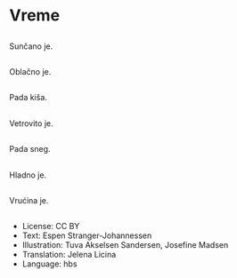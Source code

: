 # Vreme

##
Sunčano je.

##
Oblačno je.

##
Pada kiša.

##
Vetrovito je.

##
Pada sneg.

##
Hladno je.

##
Vrućina je.

##
* License: CC BY
* Text: Espen Stranger-Johannessen
* Illustration: Tuva Akselsen Sandersen, Josefine Madsen
* Translation: Jelena Licina
* Language: hbs
